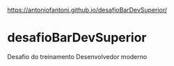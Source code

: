 https://antoniofantoni.github.io/desafioBarDevSuperior/
# desafioBarDevSuperior
Desafio do treinamento Desenvolvedor moderno
